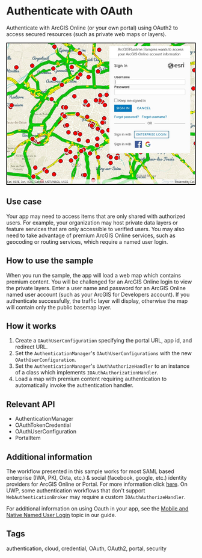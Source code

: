 # Authenticate with OAuth

Authenticate with ArcGIS Online (or your own portal) using OAuth2 to access secured resources (such as private web maps or layers).

![screenshot](OAuth.jpg)

## Use case

Your app may need to access items that are only shared with authorized users. For example, your organization may host private data layers or feature services that are only accessible to verified users. You may also need to take advantage of premium ArcGIS Online services, such as geocoding or routing services, which require a named user login.

## How to use the sample

When you run the sample, the app will load a web map which contains premium content. You will be challenged for an ArcGIS Online login to view the private layers. Enter a user name and password for an ArcGIS Online named user account (such as your ArcGIS for Developers account). If you authenticate successfully, the traffic layer will display, otherwise the map will contain only the public basemap layer.

## How it works

1. Create a `OAuthUserConfiguration` specifying the portal URL, app id, and redirect URL.
2. Set the `AuthenticationManager`'s `OAuthUserConfigurations` with the new `OAuthUserConfiguration`.
3. Set the `AuthenticationManager`'s `OAuthAuthorizeHandler` to an instance of a class which implements `IOAuthAuthorizationHandler`.
4. Load a map with premium content requiring authentication to automatically invoke the authentication handler.

## Relevant API

* AuthenticationManager
* OAuthTokenCredential
* OAuthUserConfiguration
* PortalItem

## Additional information

The workflow presented in this sample works for most SAML based enterprise (IWA, PKI, Okta, etc.) & social (facebook, google, etc.) identity providers for ArcGIS Online or Portal. For more information click [here](https://doc.arcgis.com/en/arcgis-online/administer/enterprise-logins.htm).
On UWP, some authentication workflows that don't support `WebAuthenticationBroker` may require a custom `IOAuthAuthorizeHandler`.

For additional information on using Oauth in your app, see the [Mobile and Native Named User Login](https://developers.arcgis.com/documentation/core-concepts/security-and-authentication/mobile-and-native-user-logins/) topic in our guide.

## Tags

authentication, cloud, credential, OAuth, OAuth2, portal, security
